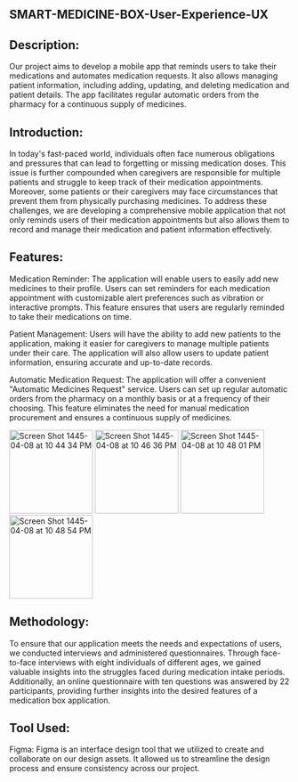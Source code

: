 ## SMART-MEDICINE-BOX-User-Experience-UX

## Description: 
Our project aims to develop a mobile app that reminds users to take their medications and automates medication requests. It also allows managing patient information, including adding, updating, and deleting medication and patient details. The app facilitates regular automatic orders from the pharmacy for a continuous supply of medicines.

## Introduction:
In today's fast-paced world, individuals often face numerous obligations and pressures that can lead to forgetting or missing medication doses. This issue is further compounded when caregivers are responsible for multiple patients and struggle to keep track of their medication appointments. Moreover, some patients or their caregivers may face circumstances that prevent them from physically purchasing medicines. To address these challenges, we are developing a comprehensive mobile application that not only reminds users of their medication appointments but also allows them to record and manage their medication and patient information effectively.

## Features:
Medication Reminder: The application will enable users to easily add new medicines to their profile. Users can set reminders for each medication appointment with customizable alert preferences such as vibration or interactive prompts. This feature ensures that users are regularly reminded to take their medications on time.

Patient Management: Users will have the ability to add new patients to the application, making it easier for caregivers to manage multiple patients under their care. The application will also allow users to update patient information, ensuring accurate and up-to-date records.

Automatic Medication Request: The application will offer a convenient "Automatic Medicines Request" service. Users can set up regular automatic orders from the pharmacy on a monthly basis or at a frequency of their choosing. This feature eliminates the need for manual medication procurement and ensures a continuous supply of medicines.

<img width="150" alt="Screen Shot 1445-04-08 at 10 44 34 PM" src="https://github.com/Lujain-Almayouf/SMART-MEDICINE-BOX-User-Experience-UX/assets/112809872/11c92a0b-007d-49c2-8031-83424acf43ea">
<img width="150" alt="Screen Shot 1445-04-08 at 10 46 36 PM" src="https://github.com/Lujain-Almayouf/SMART-MEDICINE-BOX-User-Experience-UX/assets/112809872/583218f7-8eed-47d8-8b81-a3245c0f4511">
<img width="150" alt="Screen Shot 1445-04-08 at 10 48 01 PM" src="https://github.com/Lujain-Almayouf/SMART-MEDICINE-BOX-User-Experience-UX/assets/112809872/10328e7c-50e2-4bf3-bee5-c48fcff2abf5">
<img width="150" alt="Screen Shot 1445-04-08 at 10 48 54 PM" src="https://github.com/Lujain-Almayouf/SMART-MEDICINE-BOX-User-Experience-UX/assets/112809872/5b154c93-fb4f-4a0b-9d14-bb8b19bd12c3">

## Methodology:
To ensure that our application meets the needs and expectations of users, we conducted interviews and administered questionnaires. Through face-to-face interviews with eight individuals of different ages, we gained valuable insights into the struggles faced during medication intake periods. Additionally, an online questionnaire with ten questions was answered by 22 participants, providing further insights into the desired features of a medication box application.

## Tool Used:
Figma: Figma is an interface design tool that we utilized to create and collaborate on our design assets. It allowed us to streamline the design process and ensure consistency across our project.
